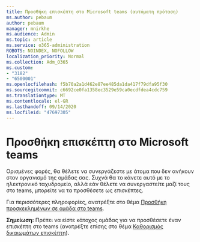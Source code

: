 ```yaml
---
title: Προσθήκη επισκέπτη στο Microsoft teams (αυτόματη πρόταση)
ms.author: pebaum
author: pebaum
manager: mnirkhe
ms.audience: Admin
ms.topic: article
ms.service: o365-administration
ROBOTS: NOINDEX, NOFOLLOW
localization_priority: Normal
ms.collection: Adm_O365
ms.custom:
- "3182"
- "6500001"
ms.openlocfilehash: f5b70a2a1d462e87ee485da1da417f79dfa95f30
ms.sourcegitcommit: c6692ce0fa1358ec3529e59ca0ecdfdea4cdc759
ms.translationtype: MT
ms.contentlocale: el-GR
ms.lasthandoff: 09/14/2020
ms.locfileid: "47697305"
---
```

# <a name="add-a-guest-to-microsoft-teams"></a>Προσθήκη επισκέπτη στο Microsoft teams

Ορισμένες φορές, θα θέλετε να συνεργάζεστε με άτομα που δεν ανήκουν στον οργανισμό της ομάδας σας. Συχνά θα το κάνετε αυτό με το ηλεκτρονικό ταχυδρομείο, αλλά εάν θέλετε να συνεργαστείτε μαζί τους στο teams, μπορείτε να τα προσθέσετε ως επισκέπτες.

Για περισσότερες πληροφορίες, ανατρέξτε στο θέμα [Προσθήκη προσκεκλημένων σε ομάδα στο teams](https://support.office.com/article/add-guests-to-a-team-in-teams-fccb4fa6-f864-4508-bdde-256e7384a14f#ID0EAABAAA=Desktop).

**Σημείωση:** Πρέπει να είστε κάτοχος ομάδας για να προσθέσετε έναν επισκέπτη στο teams (ανατρέξτε επίσης στο θέμα [Καθορισμός δικαιωμάτων επισκέπτη](https://support.office.com/article/set-guest-permissions-for-channels-in-teams-4756c468-2746-4bfd-a582-736d55fcc169)).